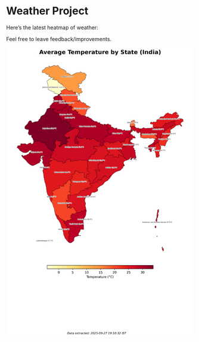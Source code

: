 # Weather Project

Here’s the latest heatmap of weather:

Feel free to leave feedback/improvements.

![India Heatmap](docs/assets/india_heatmap.png?v=D7E952)
